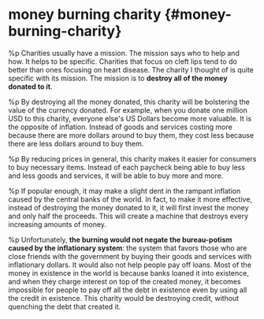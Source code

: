 # money burning charity {#money-burning-charity}
%p
  Charities usually have a mission. The mission says who to help and how. It helps to be specific. Charities that focus on cleft lips tend to do better than ones focusing on heart disease. The charity I thought of is quite specific with its mission. The mission is to <b>destroy all of the money donated to it</b>.

%p
  By destroying all the money donated, this charity will be bolstering the value of the currency donated. For example, when you donate one million USD to this charity, everyone else's US Dollars become more valuable. It is the opposite of inflation. Instead of goods and services costing more because there are more dollars around to buy them, they cost less because there are less dollars around to buy them.

%p
  By reducing prices in general, this charity makes it easier for consumers to buy necessary items. Instead of each paycheck being able to buy less and less goods and services, it will be able to buy more and more.

%p
  If popular enough, it may make a slight dent in the rampant inflation caused by the central banks of the world. In fact, to make it more effective, instead of destroying the money donated to it, it will first invest the money and only half the proceeds. This will create a machine that destroys every increasing amounts of money.

%p
  Unfortunately, <b>the burning would not negate the bureau-potism caused by the inflationary system</b>: the system that favors those who are close friends with the government by buying their goods and services with inflationary dollars. It would also not help people pay off loans. Most of the money in existence in the world is because banks loaned it into existence, and when they charge interest on top of the created money, it becomes impossible for people to pay off all the debt in existence even by using all the credit in existence. This charity would be destroying credit, without quenching the debt that created it.